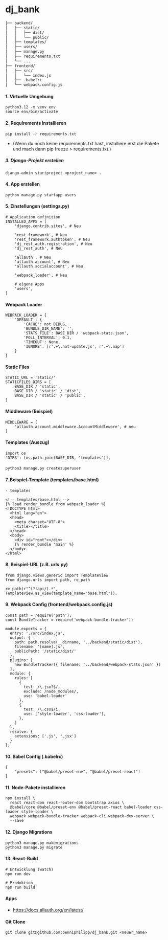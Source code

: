 # dj_bank

```bash
├── backend/
│   ├── static/
│   │   ├── dist/
│   │   └── public/
│   ├── templates/
│   ├── users/
│   ├── manage.py
│   ├── requirements.txt
│   └── ...
├── frontend/
│   ├── src/
│   │   └── index.js
│   ├── .babelrc
│   └── webpack.config.js
```


#### 1. Virtuelle Umgebung
```
python3.12 -m venv env
source env/bin/activate
```


#### 2. Requirements installieren
```
pip install -r requirements.txt
```

- (Wenn du noch keine requirements.txt hast, installiere erst die Pakete und mach dann pip freeze > requirements.txt.)


##### 3. Django-Projekt erstellen
```
django-admin startproject <project_name> .
```


#### 4. App erstellen
```
python manage.py startapp users
```


#### 5. Einstellungen (settings.py)
```
# Application definition
INSTALLED_APPS = [
    'django.contrib.sites', # Neu

    'rest_framework', # Neu
    'rest_framework.authtoken', # Neu
    'dj_rest_auth.registration', # Neu
    'dj_rest_auth', # Neu

    'allauth', # Neu
    'allauth.account', # Neu 
    'allauth.socialaccount', # Neu

    'webpack_loader', # Neu

    # eigene Apps
    'users',
]
```


#### Webpack Loader
```
WEBPACK_LOADER = {
    'DEFAULT': {
        'CACHE': not DEBUG,
        'BUNDLE_DIR_NAME': '',
        'STATS_FILE': BASE_DIR / 'webpack-stats.json',
        'POLL_INTERVAL': 0.1,
        'TIMEOUT': None,
        'IGNORE': [r'.+\.hot-update.js', r'.+\.map']
    }
}
```


#### Static Files
```
STATIC_URL = 'static/'
STATICFILES_DIRS = [
    BASE_DIR / 'static',
    BASE_DIR / 'static' / 'dist',
    BASE_DIR / 'static' / 'public',
]
```


#### Middleware (Beispiel)
``` 
MIDDLEWARE = [
    'allauth.account.middleware.AccountMiddleware', # neu
]
```


#### Templates (Auszug)
```
import os
'DIRS': [os.path.join(BASE_DIR, 'templates')],
```


#### 
```
python3 manage.py createsuperuser
```


#### 7. Beispiel-Template (templates/base.html)
``` 
- templates

<!-- templates/base.html -->
{% load render_bundle from webpack_loader %}
<!DOCTYPE html>
  <html lang="en">
  <head>
    <meta charset="UTF-8">
    <title></title>
  </head>
  <body>
    <div id="root"></div>
    {% render_bundle 'main' %}
  </body>
</html>
```


#### 8. Beispiel-URL (z.B. urls.py)
```
from django.views.generic import TemplateView
from django.urls import path, re_path

re_path(r"^(?!api/).*", TemplateView.as_view(template_name="base.html")),
```


#### 9. Webpack Config (frontend/webpack.config.js)
```
const path = require('path');
const BundleTracker = require('webpack-bundle-tracker');

module.exports = {
  entry: './src/index.js',
  output: {
    path: path.resolve(__dirname, '../backend/static/dist'),
    filename: '[name].js',
    publicPath: '/static/dist/'
  },
  plugins: [
    new BundleTracker({ filename: '../backend/webpack-stats.json' })
  ],
  module: {
    rules: [
      {
        test: /\.jsx?$/,
        exclude: /node_modules/,
        use: 'babel-loader'
      },
      {
        test: /\.css$/i,
        use: ['style-loader', 'css-loader'],
      },
    ]
  },
  resolve: {
    extensions: ['.js', '.jsx']
  }
};
```


#### 10. Babel Config (.babelrc)
```
{
    "presets": ["@babel/preset-env", "@babel/preset-react"]
}
```


#### 11. Node-Pakete installieren
```
npm install \
  react react-dom react-router-dom bootstrap axios \
  @babel/core @babel/preset-env @babel/preset-react babel-loader css-loader style-loader \
  webpack webpack-bundle-tracker webpack-cli webpack-dev-server \
  --save
```


#### 12. Django Migrations
```
python3 manage.py makemigrations
python3 manage.py migrate
```


#### 13. React-Build
```
# Entwicklung (watch)
npm run dev

# Produktion
npm run build
```


#### Apps
- https://docs.allauth.org/en/latest/


#### Git Clone
```
git clone git@github.com:benniphilipp/dj_bank.git <neuer_name>
```